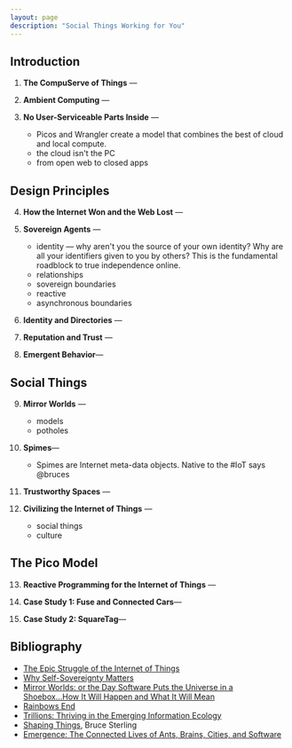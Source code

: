 ```yaml
---
layout: page
description: "Social Things Working for You"
---
```


## Introduction

1. __The CompuServe of Things__ &mdash; 

2. __Ambient Computing__ &mdash;

3. __No User-Serviceable Parts Inside__ &mdash;

	- Picos and Wrangler create a model that combines the best of cloud and local compute.
	- the cloud isn't the PC
	- from open web to closed apps

## Design Principles

4. __How the Internet Won and the Web Lost__ &mdash; 

5. __Sovereign Agents__ &mdash;

	- identity &mdash; why aren't you the source of your own identity? Why are all your identifiers given to you by others? This is the fundamental roadblock to true independence online.
	- relationships
	- sovereign boundaries
	- reactive
	- asynchronous boundaries

6. __Identity and Directories__ &mdash;

7. __Reputation and Trust__ &mdash;

8. __Emergent Behavior__&mdash;

## Social Things

9. __Mirror Worlds__ &mdash;

	- models
	- potholes

10. __Spimes__&mdash;

	- Spimes are Internet meta-data objects. Native to the #IoT says @bruces 
 
11. __Trustworthy Spaces__ &mdash;

12. __Civilizing the Internet of Things__ &mdash;

	- social things
	- culture

## The Pico Model

13. __Reactive Programming for the Internet of Things__ &mdash;

14. __Case Study 1: Fuse and Connected Cars__&mdash;

15. __Case Study 2: SquareTag__&mdash;





## Bibliography

- [The Epic Struggle of the Internet of Things][epic] 
- [Why Self-Sovereignty Matters][sovereignty]
- [Mirror Worlds: or the Day Software Puts the Universe in a Shoebox...How It Will Happen and What It Will Mean ][mirrorworlds]
- [Rainbows End][rainbowsend]
- [Trillions: Thriving in the Emerging Information Ecology][trillions]
- [Shaping Things][spimes], Bruce Sterling
- [Emergence: The Connected Lives of Ants, Brains, Cities, and Software][emergence]



[epic]: http://www.amazon.com/exec/obidos/ASIN/B00N8AIFYC/windleyofente-20

[sovereignty]: https://idcubed.org/chapter-2-self-sovereignty-matters/

[mirrorworlds]: http://www.amazon.com/Mirror-Worlds-Software-Universe-Shoebox/dp/019507906X

[rainbowsend]: http://www.amazon.com/Rainbows-End-Vernor-Vinge/dp/0812536363/ref=sr_1_1?s=books&ie=UTF8&qid=1440879543&sr=1-1&keywords=rainbows+end

[trillions]: http://www.amazon.com/Trillions-Thriving-Emerging-Information-Ecology/dp/1118176073/ref=sr_1_1?s=books&ie=UTF8&qid=1440879595&sr=1-1&keywords=trillion+node+networks

[spimes]: http://www.amazon.com/Shaping-Things-Mediaworks-Pamphlets-Sterling/dp/0262693267/ref=pd_sim_14_3

[emergence]: http://www.amazon.com/Emergence-Connected-Brains-Cities-Software/dp/0684868768/ref=sr_1_1









<!-- <dl class="list-unstyled"> -->
<!-- {% for post in site.posts %} -->
<!-- <div class="post-preview"> -->
<!--     <a href="{{ post.url | prepend: site.baseurl }}"> -->
<!--      <dt class="post-title"> -->
<!--        {{ post.title }} -->
<!--      </dt> -->
<!--         {% if post.subtitle %}  -->
<!--       <dd class="post-subtitle"> -->
<!--            {{ post.subtitle }} -->
<!--         {% endif %} -->
<!--      </dd> -->
<!--     </a> -->
<!-- {% endfor %} -->

<!-- </dl> -->

<!-- <\!-- Pager -\-> -->
<!-- {% if paginator.total_pages > 1 %} -->
<!-- <ul class="pager"> -->
<!--     {% if paginator.previous_page %} -->
<!--     <li class="previous"> -->
<!--         <a href="{{ paginator.previous_page_path | prepend: site.baseurl | replace: '//', '/' }}">&larr; Newer Posts</a> -->
<!--     </li> -->
<!--     {% endif %} -->
<!--     {% if paginator.next_page %} -->
<!--     <li class="next"> -->
<!--         <a href="{{ paginator.next_page_path | prepend: site.baseurl | replace: '//', '/' }}">Older Posts &rarr;</a> -->
<!--     </li> -->
<!--     {% endif %} -->
<!-- </ul> -->
<!-- {% endif %} -->




